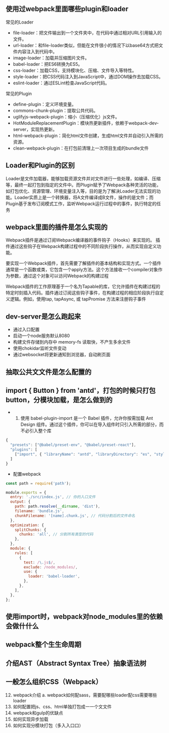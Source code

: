 ## 使⽤过webpack⾥面哪些plugin和loader
常见的Loader
- file-loader‌：把文件输出到一个文件夹中，在代码中通过相对URL引用输入的文件。
- url-loader‌：和file-loader类似，但能在文件很小的情况下以base64方式把文件内容注入到代码中。
- image-loader‌：加载并压缩图片文件。
- babel-loader‌：把ES6转换为ES5。
- css-loader‌：加载CSS，支持模块化、压缩、文件导入等特性。
- style-loader‌：把CSS代码注入到JavaScript中，通过DOM操作去加载CSS。
- eslint-loader‌：通过ESLint检查JavaScript代码。

常见的Plugin

- ‌define-plugin‌：定义环境变量。
- ‌commons-chunk-plugin‌：提取公共代码。
- ‌uglifyjs-webpack-plugin‌：缩小（压缩优化）js文件。
- ‌HotModuleReplacementPlugin‌：模块热更新插件，依赖于webpack-dev-server，实现热更新。
- ‌html-webpack-plugin‌：简化html文件创建，生成html文件并自动引入所需的资源。
- ‌clean-webpack-plugin‌：在打包前清理上一次项目生成的bundle文件

## Loader和Plugin的区别
Loader是文件加载器，能够加载资源文件并对文件进行一些处理，如编译、压缩等，最终一起打包到指定的文件中。而Plugin赋予了Webpack各种灵活的功能，如打包优化、资源管理、环境变量注入等，目的是为了解决Loader无法实现的功能。Loader实质上是一个转换器，将A文件编译成B文件，操作的是文件；而Plugin基于发布订阅模式工作，监听Webpack运行过程中的事件，执行特定的任务‌
## webpack⾥面的插件是怎么实现的
‌Webpack插件是通过订阅Webpack编译器的事件钩子（Hooks）来实现的。‌ 插件通过这些钩子在Webpack构建过程中的不同阶段执行操作，从而实现自定义功能‌。

要实现一个Webpack插件，首先需要了解插件的基本结构和实现方式。一个插件通常是一个函数或类，它包含一个apply方法。这个方法接收一个compiler对象作为参数，通过这个对象可以访问Webpack的构建过程‌

Webpack插件的工作原理基于一个名为Tapable的库，它允许插件在构建过程的特定时刻插入代码。插件通过订阅这些钩子事件，在构建过程的相应阶段执行自定义逻辑。例如，使用tap, tapAsync, 或 tapPromise 方法来注册钩子事件‌
## dev-server是怎么跑起来
- 通过入口配置
- 启动一个node服务默认8080
- 构建文件存储到内存中 memory-fs 读取快，不产生多余文件
- 使用chokidar监听文件变动
- 通过websocket将更新通知到浏览器，自动刷页面
## 抽取公共⽂文件是怎么配置的

## import { Button } from 'antd'，打包的时候只打包button，分模块加载，是怎么做到的
- 1. 使用  babel-plugin-import 是一个 Babel 插件，允许你按需加载 Ant Design 组件。通过这个插件，你可以在导入组件时只引入所需的部分，而不必引入整个库
```js
{
  "presets": ["@babel/preset-env", "@babel/preset-react"],
  "plugins": [
    ["import", { "libraryName": "antd", "libraryDirectory": "es", "style": "css" }]
  ]
}
```
- 配置webpack
```js
const path = require('path');

module.exports = {
  entry: './src/index.js', // 你的入口文件
  output: {
    path: path.resolve(__dirname, 'dist'),
    filename: 'bundle.js',
    chunkFilename: '[name].chunk.js', // 代码分割后的文件命名
  },
  optimization: {
    splitChunks: {
      chunks: 'all', // 分割所有类型的代码
    },
  },
  module: {
    rules: [
      {
        test: /\.js$/,
        exclude: /node_modules/,
        use: {
          loader: 'babel-loader',
        },
      },
    ],
  },
};
```
## 使⽤import时，webpack对node_modules⾥的依赖会做什什么

## webpack整个⽣生命周期
## 介绍AST（Abstract Syntax Tree）抽象语法树
## 一般怎么组织CSS（Webpack）
12. webpack介绍
a. webpack如何配sass，需要配哪些loader配css需要哪些loader
9. 如何配置把js、css、html单独打包成⼀一个⽂文件
15. webpack和gulp的优缺点
16. 如何实现异步加载
17. 如何实现分模块打包（多⼊入⼝口）

